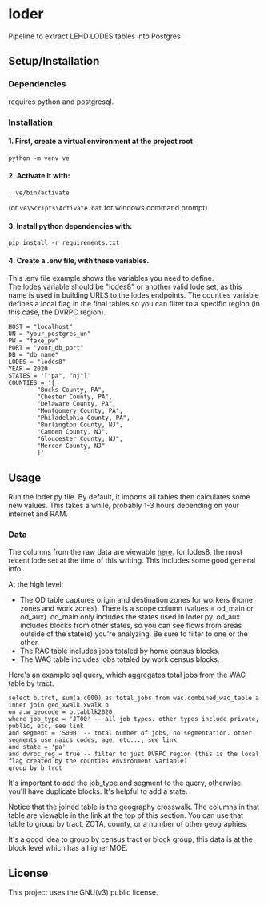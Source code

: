 # loder
Pipeline to extract LEHD LODES tables into Postgres

## Setup/Installation

### Dependencies
requires python and postgresql. 

### Installation
#### 1. First, create a virtual environment at the project root.
```shell
python -m venv ve
```
#### 2. Activate it with:
```shell
. ve/bin/activate
```
(or `ve\Scripts\Activate.bat` for windows command prompt)

#### 3. Install python dependencies with:
```shell
pip install -r requirements.txt
```

#### 4. Create a .env file, with these variables. 
This .env file example shows the variables you need to define.  
The lodes variable should be "lodes8" or another valid lode set, as this name is used in building URLS to the lodes endpoints.
The counties variable defines a local flag in the final tables so you can filter to a specific region (in this case, the DVRPC region).

```
HOST = "localhost"
UN = "your_postgres_un"
PW = "fake_pw"
PORT = "your_db_port"
DB = "db_name"
LODES = "lodes8"
YEAR = 2020
STATES = '["pa", "nj"]'
COUNTIES = '[
        "Bucks County, PA",
        "Chester County, PA",
        "Delaware County, PA",
        "Montgomery County, PA",
        "Philadelphia County, PA",
        "Burlington County, NJ",
        "Camden County, NJ",
        "Gloucester County, NJ",
        "Mercer County, NJ"
        ]'
```

## Usage
Run the loder.py file. By default, it imports all tables then calculates some new values.
This takes a while, probably 1-3 hours depending on your internet and RAM.

### Data
The columns from the raw data are viewable [here.](https://lehd.ces.census.gov/data/lodes/LODES8/LODESTechDoc8.0.pdf) for lodes8, the most recent lode set at the time of this writing.
This includes some good general info.

At the high level:
* The OD table captures origin and destination zones for workers (home zones and work zones). There is a scope column (values = od_main or od_aux). od_main only includes the states used in loder.py.
od_aux includes blocks from other states, so you can see flows from areas outside of the state(s) you're analyzing. Be sure to filter to one or the other.
* The RAC table includes jobs totaled by home census blocks.
* The WAC table includes jobs totaled by work census blocks. 

Here's an example sql query, which aggregates total jobs from the WAC table by tract.

```
select b.trct, sum(a.c000) as total_jobs from wac.combined_wac_table a
inner join geo_xwalk.xwalk b
on a.w_geocode = b.tabblk2020 
where job_type = 'JT00' -- all job types. other types include private, public, etc, see link
and segment = 'S000' -- total number of jobs, no segmentation. other segments use naics codes, age, etc..., see link 
and state = 'pa'
and dvrpc_reg = true -- filter to just DVRPC region (this is the local flag created by the counties environment variable)
group by b.trct

```
It's important to add the job_type and segment to the query, otherwise you'll have duplicate blocks. It's helpful to add a state. 

Notice that the joined table is the geography crosswalk. The columns in that table are viewable in the link at the top of this section.
You can use that table to group by tract, ZCTA, county, or a number of other geographies. 

It's a good idea to group by census tract or block group; this data is at the block level which has a higher MOE.


## License
This project uses the GNU(v3) public license.